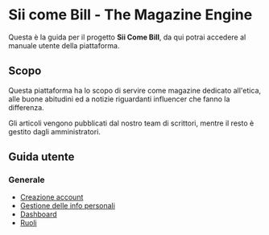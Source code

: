 # Sii come Bill - The Magazine Engine

Questa è la guida per il progetto **Sii Come Bill**, da qui potrai accedere al manuale utente della piattaforma.

## Scopo

Questa piattaforma ha lo scopo di servire come magazine dedicato all'etica, alle buone abitudini ed a notizie riguardanti influencer che fanno la differenza.

Gli articoli vengono pubblicati dal nostro team di scrittori, mentre il resto è gestito dagli amministratori.

## Guida utente
### Generale

- [Creazione account](#)
- [Gestione delle info personali](#)
- [Dashboard](#)
- [Ruoli](#)
